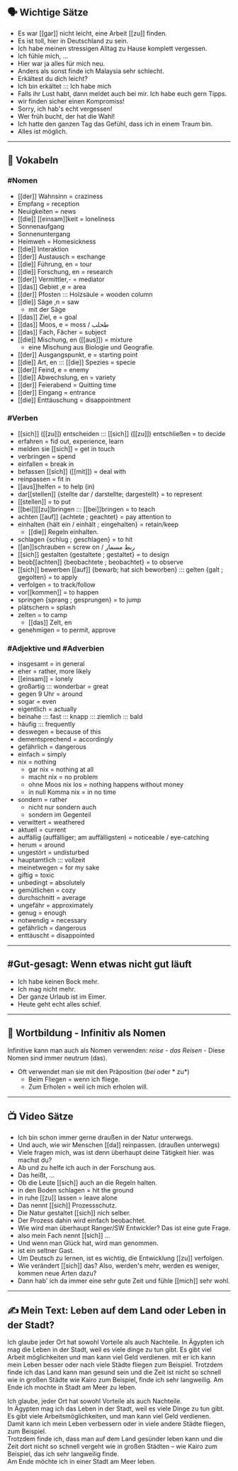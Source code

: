 ## 🗣️ Wichtige Sätze
- Es war [[gar]] nicht leicht, eine Arbeit [[zu]] finden.
- Es ist toll, hier in Deutschland zu sein.
- Ich habe meinen stressigen Alltag zu Hause komplett vergessen.
- Ich fühle mich, ...
- Hier war ja alles für mich neu.
- Anders als sonst finde ich Malaysia sehr schlecht.
- Erkältest du dich leicht?
- Ich bin erkältet ::: Ich habe mich 
- Falls ihr Lust habt, dann meldet auch bei mir. Ich habe euch gern Tipps.
- wir finden sicher einen Kompromiss!
- Sorry, ich hab's echt vergessen!
- Wer früh bucht, der hat die Wahl!
- Ich hatte den ganzen Tag das Gefühl, dass ich in einem Traum bin.
- Alles ist möglich.

---

## 📖 Vokabeln

### #Nomen
- [[der]] Wahnsinn = craziness
- Empfang = reception
- Neuigkeiten = news
- [[die]] [[einsam]]keit = loneliness
- Sonnenaufgang 
- Sonnenuntergang
- Heimweh = Homesickness
- [[die]] Interaktion
- [[der]] Austausch = exchange
- [[die]] Führung, en = tour
- [[die]] Forschung, en = research
- [[der]] Vermittler,- = mediator
- [[das]] Gebiet ,e = area
- [[der]] Pfosten ::: Holzsäule = wooden column
- [[die]] Säge ,n = saw
	- mit der Säge
- [[das]] Ziel, e = goal
- [[das]] Moos, e = moss / طحلب
- [[das]] Fach, Fächer  = subject
- [[die]] Mischung, en ([[aus]]) = mixture
	- eine Mischung aus Biologie und Geografie.
- [[der]] Ausgangspunkt, e = starting point
- [[die]] Art, en ::: [[die]] Spezies = specie
- [[der]] Feind, e = enemy
- [[die]] Abwechslung, en = variety
- [[der]] Feierabend = Quitting time
- [[der]] Eingang = entrance
- [[die]] Enttäuschung = disappointment

### #Verben
- [[sich]] ([[zu]]) entscheiden ::: [[sich]] ([[zu]]) entschließen = to decide
- erfahren = fid out, experience, learn
- melden sie [[sich]] = get in touch
- verbringen = spend
- einfallen = break in
- befassen [[sich]] ([[mit]]) = deal with
- reinpassen = fit in
- [[aus]]helfen = to help (in)
- dar[[stellen]] {stellte dar / darstellte; dargestellt} = to represent
- [[stellen]] = to put
- [[bei]][[zu]]bringen ::: [[bei]]bringen = to teach
- achten [[auf]] {achtete ; geachtet} = pay attention to
- einhalten {hält ein / einhält ; eingehalten} = retain/keep
	- [[die]] Regeln einhalten.
-  schlagen {schlug ; geschlagen} = to hit
- [[an]]schrauben = screw on / ربط مسمار
- [[sich]] gestalten {gestaltete ; gestaltet} = to design
- beob[[achten]] {beobachtete ; beobachtet} = to observe
- [[sich]] bewerben [[auf]] {bewarb; hat sich beworben} ::: gelten {galt ; gegolten} = to apply
- verfolgen = to track/follow
- vor[[kommen]] = to happen
- springen {sprang ; gesprungen} = to jump
- plätschern = splash
- zelten = to camp
	- [[das]] Zelt, en
 - genehmigen = to permit, approve

### #Adjektive und #Adverbien
- insgesamt = in general
- eher = rather, more likely
- [[einsam]] = lonely
- großartig ::: wonderbar = great
- gegen 9 Uhr = around
- sogar = even
- eigentlich = actually
- beinahe ::: fast ::: knapp ::: ziemlich ::: bald
- häufig ::: frequently
- deswegen = because of this
- dementsprechend = accordingly
- gefährlich = dangerous
- einfach = simply
- nix = nothing
	- gar nix = nothing at all
	- macht nix = no problem
	- ohne Moos nix los = nothing happens without money
	- in null Komma nix = in no time
- sondern = rather
	- nicht nur sondern auch
	- sondern im Gegenteil
- verwittert = weathered
- aktuell = current
- auffällig (auffälliger; am auffälligsten) = noticeable / eye-catching
- herum = around
- ungestört = undisturbed
- hauptamtlich ::: vollzeit
- meinetwegen = for my sake
- giftig = toxic
- unbedingt = absolutely
- gemütlichen = cozy
- durchschnitt = average
- ungefähr = approximately
- genug = enough
- notwendig = necessary
- gefährlich = dangerous
- enttäuscht = disappointed

---
## #Gut-gesagt: Wenn etwas nicht gut läuft 

- Ich habe keinen Bock mehr. 
- Ich mag nicht mehr.
- Der ganze Urlaub ist im Eimer.
- Heute geht echt alles schief. 

---
## 📌 Wortbildung - Infinitiv als Nomen
Infinitive kann man auch als Nomen verwenden: *reise* - *das Reisen*
	- Diese Nomen sind immer neutrum (das).
- Oft verwendet man sie mit den Präposition (*bei* oder * zu*)
	- Beim Fliegen = wenn ich fliege.
	- Zum Erholen = weil ich mich erholen will.

---

## 📺 Video Sätze
- Ich bin schon immer gerne draußen in der Natur unterwegs.
- Und auch, wie wir Menschen [[da]] reinpassen. (draußen unterwegs)
- Viele fragen mich, was ist denn überhaupt deine Tätigkeit hier. was machst du?
- Ab und zu helfe ich auch in der Forschung aus.
- Das heißt, ...
- Ob die Leute [[sich]] auch an die Regeln halten.
- in den Boden schlagen = hit the ground
- in ruhe [[zu]] lassen = leave alone
- Das nennt [[sich]] Prozessschutz.
- Die Natur gestaltet [[sich]] nich selber.
- Der Prozess dahin wird einfach beobachtet.
- Wie wird man überhaupt Ranger/SW Entwickler? Das ist eine gute Frage.
- also mein Fach nennt [[sich]] ...
- Und wenn man Glück hat, wird man genommen.
- ist ein seltner Gast.
- Um Deutsch zu lernen, ist es wichtig, die Entwicklung [[zu]] verfolgen.
- Wie verändert [[sich]] das? Also, werden's mehr, werden es weniger, kommen neue Arten dazu?
- Dann hab' ich da immer eine sehr gute Zeit und fühle [[mich]] sehr wohl.

---

## ✍️ Mein Text: Leben auf dem Land oder Leben in der Stadt?

Ich glaube jeder Ort hat sowohl Vorteile als auch Nachteile. In Ägypten ich mag die Leben in der Stadt, weil es viele dinge zu tun gibt. Es gibt viel Arbeit möglichkeiten und man kann viel Geld verdienen. mit er ich kann mein Leben besser oder nach viele Städte fliegen zum Beispiel. Trotzdem finde ich das Land kann man gesund sein und die Zeit ist nicht so schnell wie in großen Städte wie Kairo zum Beispiel, finde ich sehr langweilig. Am Ende ich mochte in Stadt am Meer zu leben.

Ich glaube, jeder Ort hat sowohl Vorteile als auch Nachteile.  
In Ägypten mag ich das Leben in der Stadt, weil es viele Dinge zu tun gibt.  
Es gibt viele Arbeitsmöglichkeiten, und man kann viel Geld verdienen.  
Damit kann ich mein Leben verbessern oder in viele andere Städte fliegen, zum Beispiel.  
Trotzdem finde ich, dass man auf dem Land gesünder leben kann und die Zeit dort nicht so schnell vergeht wie in großen Städten – wie Kairo zum Beispiel, das ich sehr langweilig finde.  
Am Ende möchte ich in einer Stadt am Meer leben.